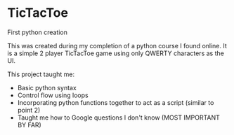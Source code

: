 # TicTacToe


First python creation

This was created during my completion of a python course I found online. It is a simple 2 player TicTacToe game using only QWERTY characters as the UI.



This project taught me:

- Basic python syntax
- Control flow using loops
- Incorporating python functions together to act as a script (similar to point 2)
- Taught me how to Google questions I don't know (MOST IMPORTANT BY FAR)
